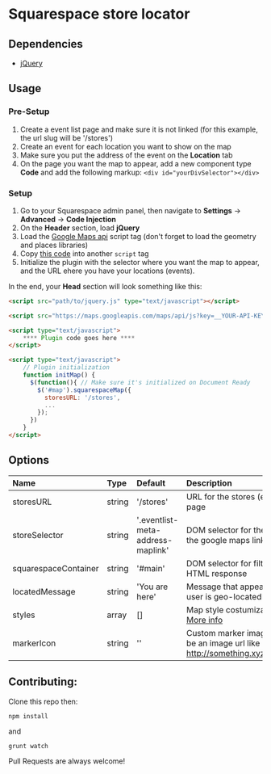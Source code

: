 # Squarespace store locator


## Dependencies
* [jQuery](http://jquery.com)

## Usage

### Pre-Setup
1. Create a event list page and make sure it is not linked (for this example, the url slug will be '/stores')
2. Create an event for each location you want to show on the map
3. Make sure you put the address of the event on the **Location** tab 
4. On the page you want the map to appear, add a new component type **Code** and add the following markup: `<div id="yourDivSelector"></div>`


### Setup
1. Go to your Squarespace admin panel, then navigate to **Settings** -> **Advanced** -> **Code Injection**
2. On the **Header** section, load **jQuery**
3. Load the [Google Maps api](https://console.developers.google.com/flows/enableapi?apiid=maps_backend&keyType=CLIENT_SIDE&reusekey=true) script tag (don't forget to load the geometry and places libraries)
4. Copy [this code](https://raw.githubusercontent.com/wearegaspardbruno/squarespace-maps/master/dist/js/squarespace-map.min.js) into another `script` tag 
5. Initialize the plugin with the selector where you want the map to appear, and the URL ehere you have your locations (events).

In the end, your **Head** section will look something like this:

```html
<script src="path/to/jquery.js" type="text/javascript"></script>

<script src="https://maps.googleapis.com/maps/api/js?key=__YOUR-API-KEY__&callback=initMap&libraries=geometry,places" async defer></script>

<script type="text/javascript">
	**** Plugin code goes here ****
</script>

<script type="text/javascript">
	// Plugin initialization
	function initMap() {
	  $(function(){ // Make sure it's initialized on Document Ready
	    $('#map').squarespaceMap({
	      storesURL: '/stores',
	      ...
	    });
	  })
	}
</script>
```

## Options
| Name                 | Type           | Default    | Description  |   
|:----------------------|:----------------|:------------|:--------------|
| storesURL	   		  	| string	   		| '/stores'  | URL for the stores (events) page |
| storeSelector	  	   		| string			| '.eventlist-meta-address-maplink'      | DOM selector for the item with the google maps link|
| squarespaceContainer      	| string      	| '#main'    | DOM selector for filtering the HTML response|
| locatedMessage			| string			| 'You are here'  | Message that appears when user is geo-located|
| styles					| array			| []      | Map style costumization array. [More info](https://developers.google.com/maps/documentation/javascript/styling#overview) |
| markerIcon						| string			| ''         | Custom marker image. Should be an image url like http://something.xyz/image.png|

## Contributing:

Clone this repo then:

```shell
npm install
```
and

```shell
grunt watch
```

Pull Requests are always welcome!

